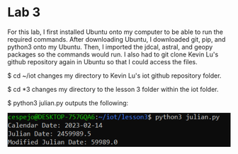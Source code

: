 # Lab 3 #

For this lab, I first installed Ubuntu onto my computer to be able to run the required commands. After downloading Ubuntu, I downloaded git, pip, and python3 onto my Ubuntu. Then, I imported the jdcal, astral, and geopy packages so the commands would run. I also had to git clone Kevin Lu's github repository again in Ubuntu so that I could access the files.


$ cd ~/iot changes my directory to Kevin Lu's iot github repository folder.

$ cd \*3 changes my directory to the lesson 3 folder within the iot folder.

$ python3 julian.py outputs the following:

![$julian.py terminal capture](https://github.com/cespejo15/EE322/blob/main/Lab3/julianpy.PNG)



